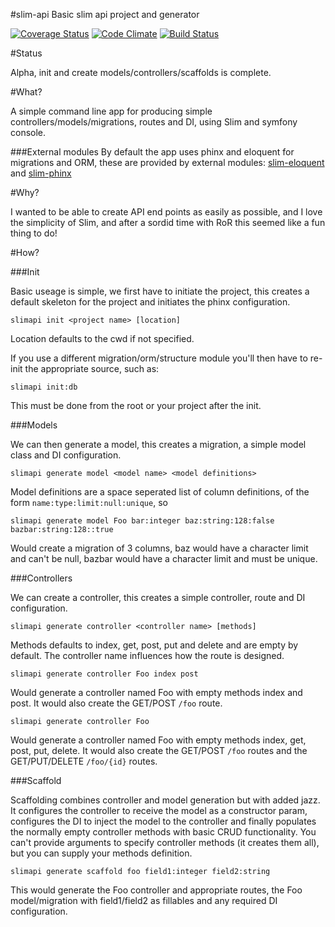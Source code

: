 #slim-api
Basic slim api project and generator

[![Coverage Status](https://coveralls.io/repos/slimphp-api/slim-api/badge.svg?branch=master&service=github)](https://coveralls.io/github/slimphp-api/slim-api?branch=master)
[![Code Climate](https://codeclimate.com/github/slimphp-api/slim-api/badges/gpa.svg)](https://codeclimate.com/github/slimphp-api/slim-api)
[![Build Status](https://travis-ci.org/slimphp-api/slim-api.svg)](https://travis-ci.org/slimphp-api/slim-api)

#Status

Alpha, init and create models/controllers/scaffolds is complete.

#What?

A simple command line app for producing simple controllers/models/migrations, routes and DI, using Slim and symfony console.

###External modules
By default the app uses phinx and eloquent for migrations and ORM, these are provided by external modules: [slim-eloquent](https://github.com/slimphp-api/slim-eloquent) and [slim-phinx](https://github.com/slimphp-api/slim-phinx)

#Why?

I wanted to be able to create API end points as easily as possible, and I love the simplicity of Slim, and after a sordid time with RoR this seemed like a fun thing to do!

#How?


###Init

Basic useage is simple, we first have to initiate the project, this creates a default skeleton for the project and initiates the phinx configuration.

```
slimapi init <project name> [location]
```

Location defaults to the cwd if not specified.

If you use a different migration/orm/structure module you'll then have to re-init the appropriate source, such as:

```
slimapi init:db
```

This must be done from the root or your project after the init.

###Models

We can then generate a model, this creates a migration, a simple model class and DI configuration.

```
slimapi generate model <model name> <model definitions>
```

Model definitions are a space seperated list of column definitions, of the form `name:type:limit:null:unique`, so

```
slimapi generate model Foo bar:integer baz:string:128:false bazbar:string:128::true
```

Would create a migration of 3 columns, baz would have a character limit and can't be null, bazbar would have a character limit and must be unique.

###Controllers

We can create a controller, this creates a simple controller, route and DI configuration.

```
slimapi generate controller <controller name> [methods]
```

Methods defaults to index, get, post, put and delete and are empty by default.
The controller name influences how the route is designed.

```
slimapi generate controller Foo index post
```

Would generate a controller named Foo with empty methods index and post. It would also create the GET/POST `/foo` route.

```
slimapi generate controller Foo
```

Would generate a controller named Foo with empty methods index, get, post, put, delete.
It would also create the GET/POST `/foo` routes and the GET/PUT/DELETE `/foo/{id}` routes.

###Scaffold

Scaffolding combines controller and model generation but with added jazz. It configures the controller to receive the model as a constructor param, configures the DI to inject the model to the controller and finally populates the normally empty controller methods with basic CRUD functionality. You can't provide arguments to specify controller methods (it creates them all), but you can supply your methods definition.

```
slimapi generate scaffold foo field1:integer field2:string
```

This would generate the Foo controller and appropriate routes, the Foo model/migration with field1/field2 as fillables and any required DI configuration.
